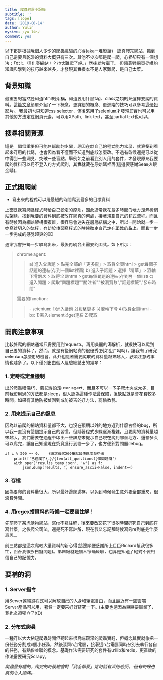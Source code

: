 ```yaml
---
title: 爬蟲經驗小記錄
subtitle: ''
tags: [lope]
date: '2019-06-14'
author: Yulin
mysite: /yu-lin/
comment: yes
---
```


以下都是根據我個人少少的爬蟲經驗的心得(aka一堆廢話)，認真爬完網站、抓到自己需要且乾淨的資料大概只有三次。其他不少次都是爬一爬，心裡卻只有一個想法：「X北，這什麼網站！？也太難爬了吧。」然後就放棄了。
但隨著對網頁架構的知識和學到的技巧越來越多，才發現其實根本不是人家難爬，是自己太菜。

## 背景知識

最重要的當然是知道html的架構，知道要用什麼tag、class之類的來選擇要爬的資料。[這篇文章](https://medium.com/datainpoint/python-essentials-before-web-scraping-822b0b351bb3)簡單介紹了一下概念。更詳細的概念、更進階的技巧可以參考[這份投影片](https://docs.google.com/presentation/d/e/2PACX-1vSrIfJQJpr_24wwIjMaTMKiq_xrhZ5n-J26G7xbXC1HIMMKWfMsm6zFWOsX8NxNEN_S46z9PnsASj32/pub?start=false&loop=false&delayms=3000&slide=id.g28b62c0b08_0_176)。
我最初也只知道css selector，但後來用了selenium才發現其實也可以用其他的方法定位網頁元素，可以用XPath、link text，甚至partial text也可以。

## 搜尋相關資源

這是一個很重要但可能無幫助的步驟，原因在於自己的程式能力太弱，就算搜到看起來可用的代碼，也會因為看不懂而不知道到底該怎麼改。不過有時候還是可以從中得到一些洞見、突破一些盲點。舉例如之前看到別人用的套件，才發現原來我要爬的資料可以用不登入的方式爬到，其實就藏在原始碼裡面(這邊要感謝Sean火眼金睛)。

## 正式開爬前

- 寫出來的程式可以用最短的時間爬到最多的目標資料

上面是我寫爬蟲程式時給自己設定的原則，因此通常我花最多時間的地方是解析網站架構，找到我要的資料到底被放在網頁的何處，接著規劃自己的程式流程。而且有時候因為網站架構很複雜，很容易會迷失在層層結構之中，所以一開始就一步一步寫好切入的流程，有助於後面寫程式的時候確定自己走在正確的路上，而且一步一步完成的感覺超爽的XD

通常我會把每一步驟寫出來，最後再統合出需要的函式。如下所示：

>chrome agent:
> >a) 進入父話題 > 點完全部的「更多鍵」> 取得全頁html > get每個子話題的連結(存到一個list裡面) 
> >b) 進入子話題 > 選擇「精華」> 滾軸下滑兩次 > 取得全頁html > get每個問題的連結(存到另一個list)
> >c) 進入問題 > 爬取"問題標題","關注者","被瀏覽數","話題標籤","發布時間"
>
>需要的function:
> >\- selenium: 1)進入話題 2)點擊更多 3)滾輪下滑 4)取得全頁html
> >\- bs: 1)丟入element以get連結 2)爬取

## 開爬注意事項

比較好爬的網站通常只需要用到requests，再用美麗的湯解析，就很快可以爬到自己要的資料了。然而，就是有些網站真的很優秀(例如ㄓㄏ呵呵)，讓我有了研究selenium怎麼用的機會。此外也隨著需要爬取的資料量越來越大，必須注意的事情也越多了。以下僅列出由個人經驗總結出的幾項：

### 1. 定時或定量機制

出於爬蟲禮儀(?)，要記得設定user agent，而且不可以一下子爬太快或太多。目前我使用過的方法都是sleep，個人認為這種作法最保險，但缺點就是會花費較多時間。如果有其他防被偵測到或防被吉的好方法，罷偷教我。

### 2. 用來提示自己的訊息

因為以前爬的網站資料量都不大，也沒在預期以外的地方遇到什麼古怪的bug，所以我一直沒有這個提示自己的習慣。但隨著程式步驟逐漸複雜，且要爬的資料量越來越大，我們需要在過程中印出一些訊息來提示自己現在爬到哪個地方、還有多久可以爬完，讓自己知道現在究竟進行到哪一步了，也方便針對問題debug。

~~~~
if i % 500 == 0:    #設定每爬500筆就回傳進度並存檔
    print(f'已經爬了{i}/{len(all_questions)}個問題囉')
    with open('results_temp.json', 'w') as f:
        json.dump(results, f, ensure_ascii=False, indent=4)
~~~~

### 3. 存檔

因為要爬的資料量很大，所以最好邊爬邊存，以免到時候發生意外要全部重來，很浪費時間。

### 4. 用regex撈資料的時候一定要寫註解！

先前爬了某虎購物網站，寫re不寫註解，後來要改又花了很多時間研究自己到底在寫什麼。之後爬公司法，還是死不寫註解，現在我又忘記那時候寫的re到底是什麼意思...

前三點都是這次爬較大量資料的新心得(這邊順便感謝所上巨巨Richard幫我很多忙，回答我很多白癡問題)。第四點就是個人慘痛經驗，也算是知道了絕對不要相信自己的記憶力。

## 要補的洞

### 1. Server指令

用Server遠端跑程式可以解放自己的人身和筆電自由，而且最近有一些雲端Server產品可以用，暑假一定要來好好研究一下。(主要也是因為巨巨要畢業了，我也必須獨立了XD)

### 2. 分布式爬蟲

一種可以大大縮短爬蟲時間但聽起來很高端艱深的爬蟲實踐，但概念其實就像把一份任務分割成n個小任務，然後湊齊n台電腦，接著這n台電腦同時分別去執行各自的任務，有點像並聯的概念。基礎作法需要研究的套件有urllib和redis，更高效的作法需要研究Scrapy。

*爬蟲蠻有趣的，爬完的時候總會對「我全都要」這句話有深刻感受。 ~~但有時候也真的令人頭痛。~~*

